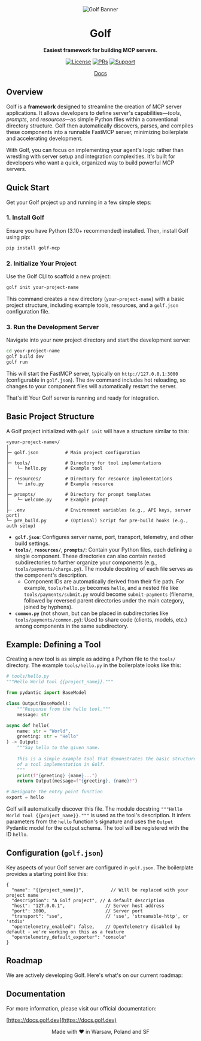 <div align="center">
  <img src="./golf-banner.png" alt="Golf Banner">
  
  <h1>Golf</h1>
  
  <p><strong>Easiest framework for building MCP servers.</strong></p>
  
  <p>
    <a href="https://opensource.org/licenses/Apache-2.0"><img src="https://img.shields.io/badge/License-Apache%202.0-blue.svg" alt="License"></a>
    <a href="https://github.com/golf-mcp/golf/pulls"><img src="https://img.shields.io/badge/PRs-welcome-brightgreen.svg" alt="PRs"></a>
    <a href="https://github.com/golf-mcp/golf/issues"><img src="https://img.shields.io/badge/support-contact%20author-purple.svg" alt="Support"></a>
  </p>
  
  <p><a href="https://docs.golf.dev">Docs</a></p>
</div>

## Overview

Golf is a **framework** designed to streamline the creation of MCP server applications. It allows developers to define server's capabilities—*tools*, *prompts*, and *resources*—as simple Python files within a conventional directory structure. Golf then automatically discovers, parses, and compiles these components into a runnable FastMCP server, minimizing boilerplate and accelerating development.

With Golf, you can focus on implementing your agent's logic rather than wrestling with server setup and integration complexities. It's built for developers who want a quick, organized way to build powerful MCP servers.

## Quick Start

Get your Golf project up and running in a few simple steps:

### 1. Install Golf

Ensure you have Python (3.10+ recommended) installed. Then, install Golf using pip:

```bash
pip install golf-mcp
```

### 2. Initialize Your Project

Use the Golf CLI to scaffold a new project:

```bash
golf init your-project-name
```
This command creates a new directory (`your-project-name`) with a basic project structure, including example tools, resources, and a `golf.json` configuration file.

### 3. Run the Development Server

Navigate into your new project directory and start the development server:

```bash
cd your-project-name
golf build dev
golf run
```
This will start the FastMCP server, typically on `http://127.0.0.1:3000` (configurable in `golf.json`). The `dev` command includes hot reloading, so changes to your component files will automatically restart the server.

That's it! Your Golf server is running and ready for integration.

## Basic Project Structure

A Golf project initialized with `golf init` will have a structure similar to this:

```
<your-project-name>/
│
├─ golf.json          # Main project configuration
│
├─ tools/             # Directory for tool implementations
│   └─ hello.py       # Example tool
│
├─ resources/         # Directory for resource implementations
│   └─ info.py        # Example resource
│
├─ prompts/           # Directory for prompt templates
│   └─ welcome.py     # Example prompt
│
├─ .env               # Environment variables (e.g., API keys, server port)
└─ pre_build.py       # (Optional) Script for pre-build hooks (e.g., auth setup)
```

-   **`golf.json`**: Configures server name, port, transport, telemetry, and other build settings.
-   **`tools/`**, **`resources/`**, **`prompts/`**: Contain your Python files, each defining a single component. These directories can also contain nested subdirectories to further organize your components (e.g., `tools/payments/charge.py`). The module docstring of each file serves as the component's description.
    -   Component IDs are automatically derived from their file path. For example, `tools/hello.py` becomes `hello`, and a nested file like `tools/payments/submit.py` would become `submit-payments` (filename, followed by reversed parent directories under the main category, joined by hyphens).
-   **`common.py`** (not shown, but can be placed in subdirectories like `tools/payments/common.py`): Used to share code (clients, models, etc.) among components in the same subdirectory.

## Example: Defining a Tool

Creating a new tool is as simple as adding a Python file to the `tools/` directory. The example `tools/hello.py` in the boilerplate looks like this:

```python
# tools/hello.py
"""Hello World tool {{project_name}}."""

from pydantic import BaseModel

class Output(BaseModel):
    """Response from the hello tool."""
    message: str

async def hello(
    name: str = "World",
    greeting: str = "Hello"
) -> Output:
    """Say hello to the given name.
    
    This is a simple example tool that demonstrates the basic structure
    of a tool implementation in Golf.
    """
    print(f"{greeting} {name}...")
    return Output(message=f"{greeting}, {name}!")

# Designate the entry point function
export = hello
```
Golf will automatically discover this file. The module docstring `"""Hello World tool {{project_name}}."""` is used as the tool's description. It infers parameters from the `hello` function's signature and uses the `Output` Pydantic model for the output schema. The tool will be registered with the ID `hello`.

## Configuration (`golf.json`)

Key aspects of your Golf server are configured in `golf.json`. The boilerplate provides a starting point like this:

```jsonc
{
  "name": "{{project_name}}",          // Will be replaced with your project name
  "description": "A Golf project", // A default description
  "host": "127.0.0.1",               // Server host address
  "port": 3000,                      // Server port
  "transport": "sse",                // 'sse', 'streamable-http', or 'stdio'
  "opentelemetry_enabled": false,    // OpenTelemetry disabled by default - we're working on this as a feature
  "opentelemetry_default_exporter": "console"
}
```
## Roadmap

We are actively developing Golf. Here's what's on our current roadmap:


## Documentation

For more information, please visit our official documentation:

[https://docs.golf.dev](https://docs.golf.dev)

<div align="center">
Made with ❤️ in Warsaw, Poland and SF
</div>
